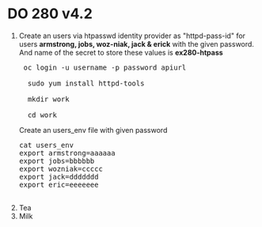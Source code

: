 # DO 280 v4.2

<ol>
  <li>Create an users via htpasswd identity provider as "httpd-pass-id" for users <b>armstrong, jobs, woz-niak, jack & erick</b> with the given password. And name of the secret to store these values is <b>ex280-htpass</b></li>
  <pre> oc login -u username -p password apiurl </br>
  sudo yum install httpd-tools </br>
  mkdir work</br>
  cd work</br></pre>
  <p> Create an users_env file with given password</p>
  <pre>cat users_env
export armstrong=aaaaaa
export jobs=bbbbbb
export wozniak=ccccc
export jack=ddddddd
export eric=eeeeeee
  </pre>
  
  <li>Tea</li>
  <li>Milk</li>
</ol> 
